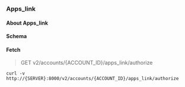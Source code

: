 ### Apps_link

#### About Apps_link

#### Schema



#### Fetch

> GET v2/accounts/{ACCOUNT_ID}/apps_link/authorize

```curl
curl -v http://{SERVER}:8000/v2/accounts/{ACCOUNT_ID}/apps_link/authorize
```

